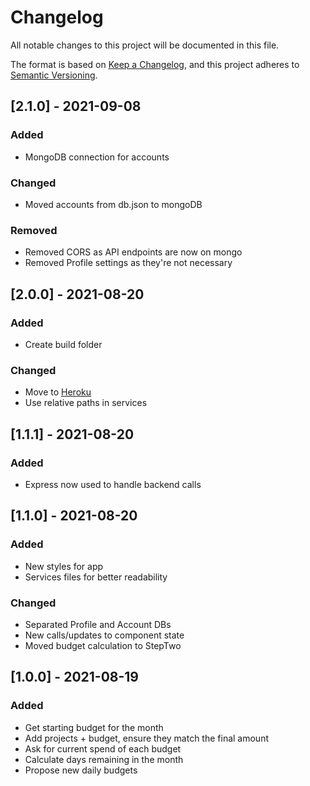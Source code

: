 # Changelog

All notable changes to this project will be documented in this file.

The format is based on [Keep a Changelog](https://keepachangelog.com/en/1.0.0/),
and this project adheres to [Semantic Versioning](https://semver.org/spec/v2.0.0.html).


## [2.1.0] - 2021-09-08

### Added

- MongoDB connection for accounts

### Changed

- Moved accounts from db.json to mongoDB

### Removed

- Removed CORS as API endpoints are now on mongo
- Removed Profile settings as they're not necessary

## [2.0.0] - 2021-08-20

### Added

- Create build folder

### Changed

- Move to [Heroku](https://rocky-wave-97760.herokuapp.com/)
- Use relative paths in services

## [1.1.1] - 2021-08-20

### Added

- Express now used to handle backend calls

## [1.1.0] - 2021-08-20

### Added

- New styles for app
- Services files for better readability

### Changed

- Separated Profile and Account DBs
- New calls/updates to component state
- Moved budget calculation to StepTwo

## [1.0.0] - 2021-08-19

### Added

- Get starting budget for the month
- Add projects + budget, ensure they match the final amount
- Ask for current spend of each budget
- Calculate days remaining in the month
- Propose new daily budgets